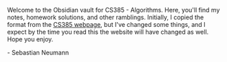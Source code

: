 Welcome to the Obsidian vault for CS385 - Algorithms. Here, you'll find my notes, homework solutions, and other ramblings. Initially, I copied the format from the [CS385 webpage](https://eecscourses.westpoint.edu/courses/cs385/), but I've changed some things, and I expect by the time you read this the website will have changed as well. Hope you enjoy.

\- Sebastian Neumann